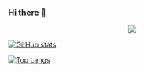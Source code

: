 ### Hi there 👋

<p align="center">
  <a href="https://skillicons.dev">
    <img src="https://skillicons.dev/icons?i=go,c++,git,docker&theme=dark" />
  </a>
</p>

[![GitHub stats](https://github-readme-stats.vercel.app/api?username=AY7295&&show_icons=true&count_private=true&theme=tokyonight)](https://github.com/AY7295)

[![Top Langs](https://github-readme-stats.vercel.app/api/top-langs/?username=AY7295&theme=tokyonight&layout=compact)](https://github.com/AY7295)

<!--
**AY7295/AY7295** is a ✨ _special_ ✨ repository because its `README.md` (this file) appears on your GitHub profile.

Here are some ideas to get you started:

- 🔭 I’m currently working on ...
- 🌱 I’m currently learning ...
- 👯 I’m looking to collaborate on ...
- 🤔 I’m looking for help with ...
- 💬 Ask me about ...
- 📫 How to reach me: ...
- 😄 Pronouns: ...
- ⚡ Fun fact: ...
-->
